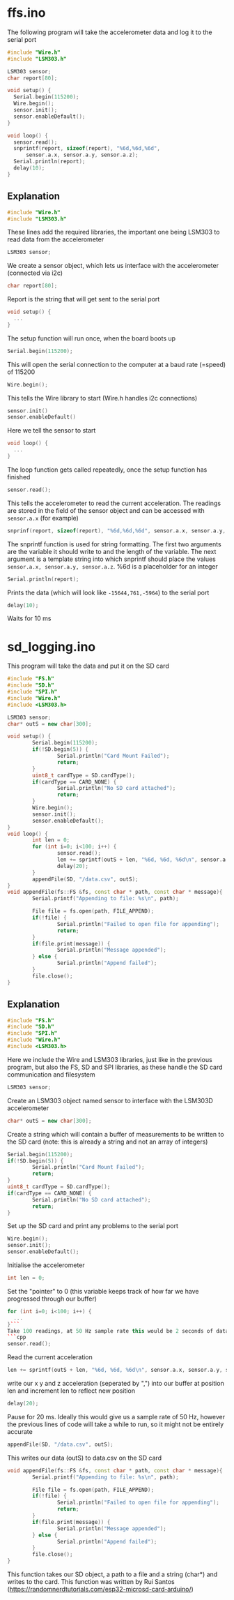 # ffs.ino
The following program will take the accelerometer data and log it to the serial port
```cpp
#include "Wire.h"
#include "LSM303.h"

LSM303 sensor;
char report[80];

void setup() {
  Serial.begin(115200);
  Wire.begin();
  sensor.init();
  sensor.enableDefault();
}

void loop() {
  sensor.read();
  snprintf(report, sizeof(report), "%6d,%6d,%6d",
      sensor.a.x, sensor.a.y, sensor.a.z);
  Serial.println(report);
  delay(10);
}
```
## Explanation
```cpp
#include "Wire.h"
#include "LSM303.h"
```
These lines add the required libraries, the important one being LSM303 to read data from the accelerometer

```cpp
LSM303 sensor;
```
We create a sensor object, which lets us interface with the accelerometer (connected via i2c)

```cpp
char report[80];
```
Report is the string that will get sent to the serial port
```cpp
void setup() {
  ...
}
```
The setup function will run once, when the board boots up
```cpp
Serial.begin(115200);
```
This will open the serial connection to the computer at a baud rate (=speed) of 115200
```cpp
Wire.begin();
```
This tells the Wire library to start (Wire.h handles i2c connections)
```cpp
sensor.init()
sensor.enableDefault()
```
Here we tell the sensor to start
```cpp
void loop() {
  ...
}
```
The loop function gets called repeatedly, once the setup function has finished
```cpp
sensor.read();
```
This tells the accelerometer to read the current acceleration. The readings are stored in the field of the sensor object and can be accessed with `sensor.a.x` (for example)
```cpp
snprinf(report, sizeof(report), "%6d,%6d,%6d", sensor.a.x, sensor.a.y, sensor.a.z)
```
The snprintf function is used for string formatting. The first two arguments are the variable it should write to and the length of the variable. The next argument is a template string into which snprintf should place the values `sensor.a.x, sensor.a.y, sensor.a.z`. %6d is a placeholder for an integer
```cpp
Serial.println(report);
```
Prints the data (which will look like `-15644,761,-5964`) to the serial port
```cpp
delay(10);
```
Waits for 10 ms
# sd_logging.ino
This program will take the data and put it on the SD card
```cpp
#include "FS.h"
#include "SD.h"
#include "SPI.h"
#include "Wire.h"
#include <LSM303.h>

LSM303 sensor;
char* outS = new char[300];

void setup() {
        Serial.begin(115200);
        if(!SD.begin(5)) {
                Serial.println("Card Mount Failed");
                return;
        }
        uint8_t cardType = SD.cardType();
        if(cardType == CARD_NONE) {
                Serial.println("No SD card attached");
                return;
        }
        Wire.begin();
        sensor.init();
        sensor.enableDefault();
}
void loop() {
        int len = 0;
        for (int i=0; i<100; i++) {
                sensor.read();
                len += sprintf(outS + len, "%6d, %6d, %6d\n", sensor.a.x, sensor.a.y, sensor.a.z);
                delay(20);
        }
        appendFile(SD, "/data.csv", outS);
}
void appendFile(fs::FS &fs, const char * path, const char * message){
        Serial.printf("Appending to file: %s\n", path);

        File file = fs.open(path, FILE_APPEND);
        if(!file) {
                Serial.println("Failed to open file for appending");
                return;
        }
        if(file.print(message)) {
                Serial.println("Message appended");
        } else {
                Serial.println("Append failed");
        }
        file.close();
}
```
## Explanation
```cpp
#include "FS.h"
#include "SD.h"
#include "SPI.h"
#include "Wire.h"
#include <LSM303.h>
```
Here we include the Wire and LSM303 libraries, just like in the previous program, but also the FS, SD and SPI libraries, as these handle the SD card communication and filesystem

```cpp
LSM303 sensor;
```
Create an LSM303 object named sensor to interface with the LSM303D accelerometer
```cpp
char* outS = new char[300];
```
Create a string which will contain a buffer of measurements to be written to the SD card (note: this is already a string and not an array of integers)
```cpp
Serial.begin(115200);
if(!SD.begin(5)) {
        Serial.println("Card Mount Failed");
        return;
}
uint8_t cardType = SD.cardType();
if(cardType == CARD_NONE) {
        Serial.println("No SD card attached");
        return;
}
```
Set up the SD card and print any problems to the serial port
```cpp
Wire.begin();
sensor.init();
sensor.enableDefault();
```
Initialise the accelerometer
```cpp
int len = 0;
```
Set the "pointer" to 0 (this variable keeps track of how far we have progressed through our buffer)
```cpp
for (int i=0; i<100; i++) {
  ...
}```
Take 100 readings, at 50 Hz sample rate this would be 2 seconds of data
```cpp
sensor.read();
```
Read the current acceleration
```cpp
len += sprintf(outS + len, "%6d, %6d, %6d\n", sensor.a.x, sensor.a.y, sensor.a.z);
```
write our x y and z acceleration (seperated by ",") into our buffer at position len and increment len to reflect new position
```cpp
delay(20);
```
Pause for 20 ms. Ideally this would give us a sample rate of 50 Hz, however the previous lines of code will take a while to run, so it might not be entirely accurate
```cpp
appendFile(SD, "/data.csv", outS);
```
This writes our data (outS) to data.csv on the SD card
```cpp
void appendFile(fs::FS &fs, const char * path, const char * message){
        Serial.printf("Appending to file: %s\n", path);

        File file = fs.open(path, FILE_APPEND);
        if(!file) {
                Serial.println("Failed to open file for appending");
                return;
        }
        if(file.print(message)) {
                Serial.println("Message appended");
        } else {
                Serial.println("Append failed");
        }
        file.close();
}
```
This function takes our SD object, a path to a file and a string (char*) and writes to the card. This function was written by Rui Santos (https://randomnerdtutorials.com/esp32-microsd-card-arduino/)
